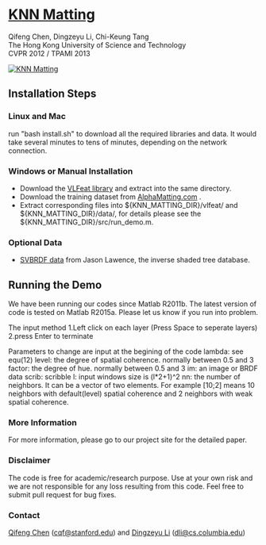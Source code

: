 # [KNN Matting](http://dingzeyu.li/projects/knn/) 
Qifeng Chen, Dingzeyu Li, Chi-Keung Tang<br>
The Hong Kong University of Science and Technology<br>
CVPR 2012 / TPAMI 2013

[![KNN Matting](http://dingzeyu.li/imgs/knn.png)](http://dingzeyu.li/projects/knn/)

## Installation Steps

### Linux and Mac

run "bash install.sh" to download all the required libraries and data. It would take several minutes to tens of minutes, depending on the network connection.

### Windows or Manual Installation

- Download the [VLFeat library](http://www.vlfeat.org/download/vlfeat-0.9.20-bin.tar.gz "VLFeat library") and extract into the same directory.
- Download the training dataset from [AlphaMatting.com](http://alphamatting.com/datasets.php "Data from Alphamatting.com") .
- Extract corresponding files into ${KNN\_MATTING\_DIR}/vlfeat/ 
  and ${KNN\_MATTING\_DIR}/data/, 
  for details please see the ${KNN\_MATTING\_DIR}/src/run_demo.m.

### Optional Data
- [SVBRDF data](http://ist.cs.princeton.edu/) from Jason Lawence, the inverse shaded tree database.


## Running the Demo 

We have been running our codes since Matlab R2011b. The latest version of code is tested on Matlab R2015a. Please let us know if you run into problem.

The input method
1.Left click on each layer (Press Space to seperate layers)
2.press Enter to terminate

Parameters to change are input at the begining of the code
lambda: see equ(12)
level: the degree of spatial coherence. normally between 0.5 and 3
factor: the degree of hue. normally between 0.5 and 3
im: an image or BRDF data
scrib: scribble
l: input windows size is (l*2+1)^2
nn: the number of neighbors. It can be a vector of two elements. For example [10;2] means 10 neighbors with default(level) spatial coherence and 2 neighbors with weak spatial coherence.

### More Information

For more information, please go to our project site for the detailed paper.

### Disclaimer

The code is free for academic/research purpose. Use at your own risk and we are not responsible for any loss resulting from this code. Feel free to submit pull request for bug fixes.

### Contact 
[Qifeng Chen](http://web.stanford.edu/~cqf/) (cqf@stanford.edu) and [Dingzeyu Li](http://dingzeyu.li/) (dli@cs.columbia.edu)
